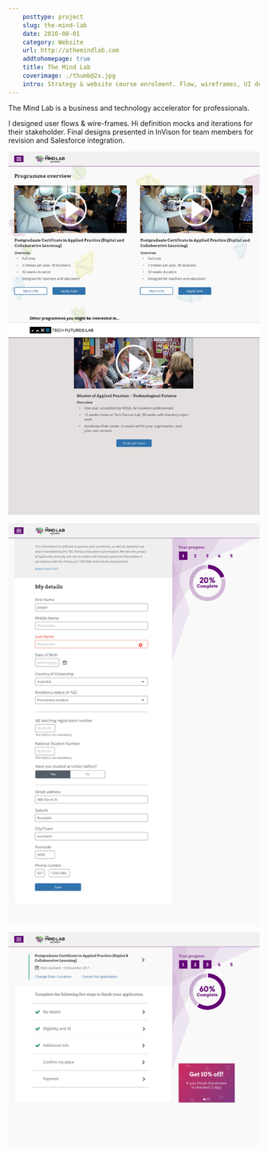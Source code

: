 ```yaml
---  
    posttype: project
    slug: the-mind-lab
    date: 2016-08-01
    category: Website
    url: http://athemindlab.com
    addtohomepage: true
    title: The Mind Lab
    coverimage: ./thumb@2x.jpg
    intro: Strategy & website course enrolment. Flow, wireframes, UI design, style guide & prototype.
---
```


<div class="description">

The Mind Lab is a business and technology accelerator for professionals.

I designed user flows & wire-frames. Hi definition mocks and iterations for their stakeholder. Final designs presented in InVison for team members for revision and Salesforce integration.

</div>

<div class="images">

![The Mind Lab - Home page](./home@2x.jpg "The Mind Lab - Home page")

![The Mind Lab - Register - Step 1](./register-step1@2x.jpg "The Mind Lab - Register - Step 1")

![The Mind Lab - Register - Step 3](./register-step3@2x.jpg "The Mind Lab - Register - Step 3")

</div>